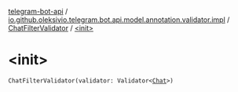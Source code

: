 [telegram-bot-api](../../index.md) / [io.github.oleksivio.telegram.bot.api.model.annotation.validator.impl](../index.md) / [ChatFilterValidator](index.md) / [&lt;init&gt;](./-init-.md)

# &lt;init&gt;

`ChatFilterValidator(validator: Validator<`[`Chat`](../../io.github.oleksivio.telegram.bot.api.model.objects.std/-chat/index.md)`>)`